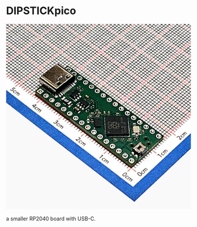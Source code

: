 # DIPSTICKpico

![DIPSTICKpico on a familiar grid background](dipstickpico.jpg)

a smaller RP2040 board with USB-C.
